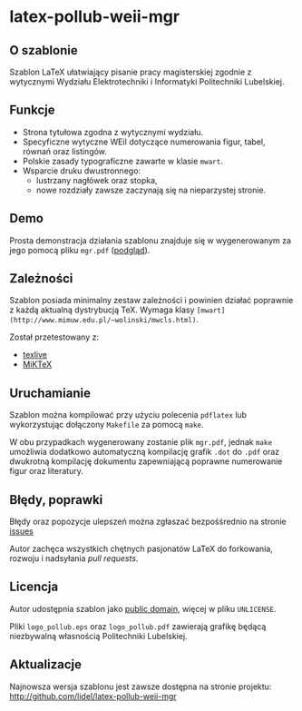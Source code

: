 latex-pollub-weii-mgr
=====================

O szablonie
-----------

Szablon LaTeX ułatwiający pisanie pracy magisterskiej zgodnie z wytycznymi Wydziału Elektrotechniki i Informatyki Politechniki Lubelskiej.

Funkcje
-------

- Strona tytułowa zgodna z wytycznymi wydziału.
- Specyficzne wytyczne WEiI dotyczące numerowania figur, tabel, równań oraz listingów.
- Polskie zasady typograficzne zawarte w klasie `mwart`.
- Wsparcie druku dwustronnego:
  - lustrzany nagłówek oraz stopka,
  - nowe rozdziały zawsze zaczynają się na nieparzystej stronie.

Demo
----

Prosta demonstracja działania szablonu znajduje się w wygenerowanym za jego pomocą pliku `mgr.pdf` ([podgląd](https://docs.google.com/viewer?url=http://github.com/lidel/latex-pollub-weii-mgr/raw/master/mgr.pdf)).

Zależności
----------

Szablon posiada minimalny zestaw zależności i powinien działać poprawnie z każdą aktualną dystrybucją TeX.
Wymaga klasy `[mwart](http://www.mimuw.edu.pl/~wolinski/mwcls.html)`.

Został przetestowany z:

* [texlive](http://tug.org/texlive/)
* [MiKTeX](http://miktex.org)

Uruchamianie
------------

Szablon można kompilować przy użyciu polecenia `pdflatex` lub wykorzystując dołączony `Makefile` za pomocą `make`.


W obu przypadkach wygenerowany zostanie plik `mgr.pdf`, jednak `make` umożliwia dodatkowo automatyczną kompilację grafik `.dot` do `.pdf` oraz dwukrotną kompilację dokumentu zapewniającą poprawne numerowanie figur oraz literatury.

Błędy, poprawki
---------------

Błędy oraz popozycje ulepszeń można zgłaszać bezpośśrednio na stronie [issues](http://github.com/lidel/latex-pollub-weii-mgr/issues)

Autor zachęca wszystkich chętnych pasjonatów LaTeX do forkowania, rozwoju i nadsyłania *pull requests*.

Licencja
--------

Autor udostępnia szablon jako [public domain](http://unlicense.org/), więcej w pliku `UNLICENSE`.


Pliki `logo_pollub.eps` oraz `logo_pollub.pdf` zawierają grafikę będącą niezbywalną własnością Politechniki Lubelskiej.


Aktualizacje
------------

Najnowsza wersja szablonu jest zawsze dostępna na stronie projektu: <http://github.com/lidel/latex-pollub-weii-mgr>
